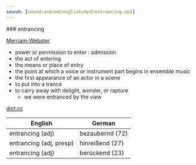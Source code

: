 ```yaml
---
sound: [sound:ankimd/english/mp3/entrancing.mp3]
---
```


\### entrancing

[Merriam-Webster](https://www.merriam-webster.com/dictionary/entrancing)

- power or permission to enter : admission
- the act of entering
- the means or place of entry
- the point at which a voice or instrument part begins in ensemble music
- the first appearance of an actor in a scene
- to put into a trance
- to carry away with delight, wonder, or rapture
    - we were entranced by the view

[dict.cc](https://www.dict.cc/entrancing)

| English        | German       |
| -------------- | ------------ |
| entrancing (adj) | bezaubernd (72) |
| entrancing (adj, presp) | hinreißend (27) |
| entrancing (adj) | berückend (23) |
